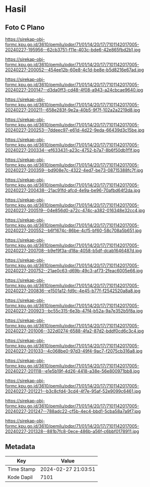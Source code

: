 # Hasil

## Foto C Plano

https://sirekap-obj-formc.kpu.go.id/3610/pemilu/pdpr/71/01/14/20/17/7101142017005-20240227-195956--62cb3751-f11e-403c-bde6-42e865fbd2b1.jpg

https://sirekap-obj-formc.kpu.go.id/3610/pemilu/pdpr/71/01/14/20/17/7101142017005-20240227-200052--454ee12b-60e8-4c1d-be8e-b5d8216e67ad.jpg

https://sirekap-obj-formc.kpu.go.id/3610/pemilu/pdpr/71/01/14/20/17/7101142017005-20240227-200147--d3da0ff3-cd48-4f08-a943-a24cbcae9640.jpg

https://sirekap-obj-formc.kpu.go.id/3610/pemilu/pdpr/71/01/14/20/17/7101142017005-20240227-200211--658e283f-9e2a-40b5-9f7f-102a2a2219d8.jpg

https://sirekap-obj-formc.kpu.go.id/3610/pemilu/pdpr/71/01/14/20/17/7101142017005-20240227-200253--7ddeec97-e61d-4d22-9eda-66439d3c15be.jpg

https://sirekap-obj-formc.kpu.go.id/3610/pemilu/pdpr/71/01/14/20/17/7101142017005-20240227-200334--ef633431-a23c-4752-b7a7-8b6f50db1f1f.jpg

https://sirekap-obj-formc.kpu.go.id/3610/pemilu/pdpr/71/01/14/20/17/7101142017005-20240227-200359--bd908e7c-4322-4ed7-be73-08715388fc7f.jpg

https://sirekap-obj-formc.kpu.go.id/3610/pemilu/pdpr/71/01/14/20/17/7101142017005-20240227-200438--21ac91fd-afcd-4e9a-be96-70afbd64f2da.jpg

https://sirekap-obj-formc.kpu.go.id/3610/pemilu/pdpr/71/01/14/20/17/7101142017005-20240227-200519--04e856d0-a72c-474c-a382-016348e32cc4.jpg

https://sirekap-obj-formc.kpu.go.id/3610/pemilu/pdpr/71/01/14/20/17/7101142017005-20240227-200552--b6f1674c-86be-4cf5-bf60-58c708a5b651.jpg

https://sirekap-obj-formc.kpu.go.id/3610/pemilu/pdpr/71/01/14/20/17/7101142017005-20240227-200708--b9ef9f3a-d18a-4058-b5df-dcab1646487d.jpg

https://sirekap-obj-formc.kpu.go.id/3610/pemilu/pdpr/71/01/14/20/17/7101142017005-20240227-200752--21ae0c63-d69b-49c3-af73-2feac6005e66.jpg

https://sirekap-obj-formc.kpu.go.id/3610/pemilu/pdpr/71/01/14/20/17/7101142017005-20240227-200836--e1501a12-fd9c-4e45-b77f-f2542520a8a8.jpg

https://sirekap-obj-formc.kpu.go.id/3610/pemilu/pdpr/71/01/14/20/17/7101142017005-20240227-200923--bc55c315-6e3b-47f4-b52a-9a7e352b5f8a.jpg

https://sirekap-obj-formc.kpu.go.id/3610/pemilu/pdpr/71/01/14/20/17/7101142017005-20240227-201006--322d0274-6588-4fa2-87d2-bddf0cd6c3c4.jpg

https://sirekap-obj-formc.kpu.go.id/3610/pemilu/pdpr/71/01/14/20/17/7101142017005-20240227-201033--4c068be0-97d3-49f4-9ac7-f2075cb316a8.jpg

https://sirekap-obj-formc.kpu.go.id/3610/pemilu/pdpr/71/01/14/20/17/7101142017005-20240227-201118--e1e5b19f-4d26-4418-a38e-56e800971bb8.jpg

https://sirekap-obj-formc.kpu.go.id/3610/pemilu/pdpr/71/01/14/20/17/7101142017005-20240227-201221--b3c8cfd4-3cd4-4f7e-95af-52e9099c6461.jpg

https://sirekap-obj-formc.kpu.go.id/3610/pemilu/pdpr/71/01/14/20/17/7101142017005-20240227-201247--788adc22-cf5b-4ec4-bbd1-5cba58a7a9f7.jpg

https://sirekap-obj-formc.kpu.go.id/3610/pemilu/pdpr/71/01/14/20/17/7101142017005-20240227-201328--881b7fc8-0ece-486b-a56f-c6bbf0178911.jpg


## Metadata

| Key        | Value               |
| ---------- | ------------------- |
| Time Stamp | 2024-02-27 21:03:51 |
| Kode Dapil | 7101                |




